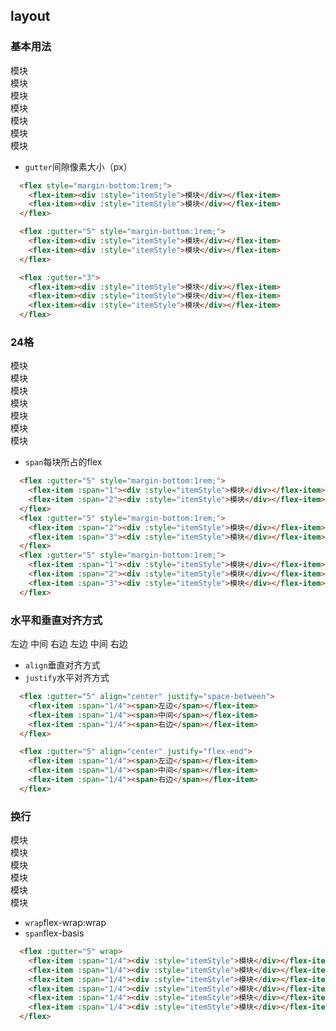 ## layout
### 基本用法
<flex style="margin-bottom:1rem;">
  <flex-item><div :style="itemStyle">模块</div></flex-item>
  <flex-item><div :style="itemStyle">模块</div></flex-item>
</flex>

<flex :gutter="5" style="margin-bottom:1rem;">
  <flex-item><div :style="itemStyle">模块</div></flex-item>
  <flex-item><div :style="itemStyle">模块</div></flex-item>
</flex>

<flex :gutter="3">
  <flex-item><div :style="itemStyle">模块</div></flex-item>
  <flex-item><div :style="itemStyle">模块</div></flex-item>
  <flex-item><div :style="itemStyle">模块</div></flex-item>
</flex>

<ul class="description">
  <li><code>gutter</code>间隙像素大小（px）</li>
</ul>

```html
  <flex style="margin-bottom:1rem;">
    <flex-item><div :style="itemStyle">模块</div></flex-item>
    <flex-item><div :style="itemStyle">模块</div></flex-item>
  </flex>

  <flex :gutter="5" style="margin-bottom:1rem;">
    <flex-item><div :style="itemStyle">模块</div></flex-item>
    <flex-item><div :style="itemStyle">模块</div></flex-item>
  </flex>

  <flex :gutter="3">
    <flex-item><div :style="itemStyle">模块</div></flex-item>
    <flex-item><div :style="itemStyle">模块</div></flex-item>
    <flex-item><div :style="itemStyle">模块</div></flex-item>
  </flex>
```

### 24格
<flex :gutter="5" style="margin-bottom:1rem;">
  <flex-item :span="1"><div :style="itemStyle">模块</div></flex-item>
  <flex-item :span="2"><div :style="itemStyle">模块</div></flex-item>
</flex>
<flex :gutter="5" style="margin-bottom:1rem;">
  <flex-item :span="2"><div :style="itemStyle">模块</div></flex-item>
  <flex-item :span="3"><div :style="itemStyle">模块</div></flex-item>
</flex>
<flex :gutter="5" style="margin-bottom:1rem;">
  <flex-item :span="1"><div :style="itemStyle">模块</div></flex-item>
  <flex-item :span="2"><div :style="itemStyle">模块</div></flex-item>
  <flex-item :span="3"><div :style="itemStyle">模块</div></flex-item>
</flex>

<ul class="description">
  <li><code>span</code>每块所占的flex</li>
</ul>

```html
  <flex :gutter="5" style="margin-bottom:1rem;">
    <flex-item :span="1"><div :style="itemStyle">模块</div></flex-item>
    <flex-item :span="2"><div :style="itemStyle">模块</div></flex-item>
  </flex>
  <flex :gutter="5" style="margin-bottom:1rem;">
    <flex-item :span="2"><div :style="itemStyle">模块</div></flex-item>
    <flex-item :span="3"><div :style="itemStyle">模块</div></flex-item>
  </flex>
  <flex :gutter="5" style="margin-bottom:1rem;">
    <flex-item :span="1"><div :style="itemStyle">模块</div></flex-item>
    <flex-item :span="2"><div :style="itemStyle">模块</div></flex-item>
    <flex-item :span="3"><div :style="itemStyle">模块</div></flex-item>
  </flex>
```

### 水平和垂直对齐方式
<flex :gutter="5" align="center" justify="space-between">
  <flex-item :span="1/4"><span>左边</span></flex-item>
  <flex-item :span="1/4"><span>中间</span></flex-item>
  <flex-item :span="1/4"><span>右边</span></flex-item>
</flex>

<flex :gutter="5" align="center" justify="flex-end">
  <flex-item :span="1/4"><span>左边</span></flex-item>
  <flex-item :span="1/4"><span>中间</span></flex-item>
  <flex-item :span="1/4"><span>右边</span></flex-item>
</flex>

<ul class="description">
  <li><code>align</code>垂直对齐方式</li>
  <li><code>justify</code>水平对齐方式</li>
</ul>

```html
  <flex :gutter="5" align="center" justify="space-between">
    <flex-item :span="1/4"><span>左边</span></flex-item>
    <flex-item :span="1/4"><span>中间</span></flex-item>
    <flex-item :span="1/4"><span>右边</span></flex-item>
  </flex>

  <flex :gutter="5" align="center" justify="flex-end">
    <flex-item :span="1/4"><span>左边</span></flex-item>
    <flex-item :span="1/4"><span>中间</span></flex-item>
    <flex-item :span="1/4"><span>右边</span></flex-item>
  </flex>
```


### 换行
<flex :gutter="5" wrap>
  <flex-item :span="1/4"><div :style="itemStyle">模块</div></flex-item>
  <flex-item :span="1/4"><div :style="itemStyle">模块</div></flex-item>
  <flex-item :span="1/4"><div :style="itemStyle">模块</div></flex-item>
  <flex-item :span="1/4"><div :style="itemStyle">模块</div></flex-item>
  <flex-item :span="1/4"><div :style="itemStyle">模块</div></flex-item>
  <flex-item :span="1/4"><div :style="itemStyle">模块</div></flex-item>
</flex>
<ul class="description">
  <li><code>wrap</code>flex-wrap:wrap</li>
  <li><code>span</code>flex-basis</li>
</ul>

```html
  <flex :gutter="5" wrap>
    <flex-item :span="1/4"><div :style="itemStyle">模块</div></flex-item>
    <flex-item :span="1/4"><div :style="itemStyle">模块</div></flex-item>
    <flex-item :span="1/4"><div :style="itemStyle">模块</div></flex-item>
    <flex-item :span="1/4"><div :style="itemStyle">模块</div></flex-item>
    <flex-item :span="1/4"><div :style="itemStyle">模块</div></flex-item>
    <flex-item :span="1/4"><div :style="itemStyle">模块</div></flex-item>
  </flex>
```








